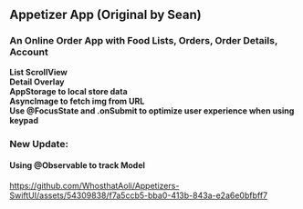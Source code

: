## Appetizer App (Original by Sean)

### An Online Order App with Food Lists, Orders, Order Details, Account
**List ScrollView** \
**Detail Overlay** \
**AppStorage to local store data** \
**AsyncImage to fetch img from URL** \
**Use @FocusState and .onSubmit to optimize user experience when using keypad** 

### New Update:
#### Using @Observable to track Model


https://github.com/WhosthatAoli/Appetizers-SwiftUI/assets/54309838/f7a5ccb5-bba0-413b-843a-e2a6e0bfbff7





